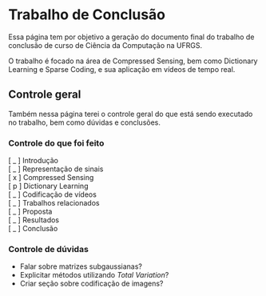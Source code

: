 # Trabalho de Conclusão

Essa página tem por objetivo a geração do documento final do trabalho de 
conclusão de curso de Ciência da Computação na UFRGS.

O trabalho é focado na área de Compressed Sensing, bem como Dictionary 
Learning e Sparse Coding, e sua aplicação em vídeos de tempo real.

## Controle geral
Também nessa página terei o controle geral do que está sendo executado no 
trabalho, bem como dúvidas e conclusões.

### Controle do que foi feito
[ _ ] Introdução \
[ _ ] Representação de sinais \
[ x ] Compressed Sensing \
[ p ] Dictionary Learning \
[ _ ] Codificação de vídeos \
[ _ ] Trabalhos relacionados \
[ _ ] Proposta \
[ _ ] Resultados \
[ _ ] Conclusão

### Controle de dúvidas
- Falar sobre matrizes subgaussianas?
- Explicitar métodos utilizando _Total Variation_?
- Criar seção sobre codificação de imagens?